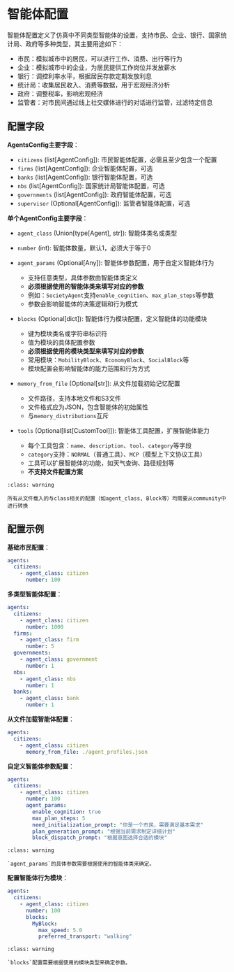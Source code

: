 # 智能体配置

智能体配置定义了仿真中不同类型智能体的设置，支持市民、企业、银行、国家统计局、政府等多种类型，其主要用途如下：
- 市民：模拟城市中的居民，可以进行工作、消费、出行等行为
- 企业：模拟城市中的企业，为居民提供工作岗位并发放薪水
- 银行：调控利率水平，根据居民存款定期发放利息
- 统计局：收集居民收入、消费等数据，用于宏观经济分析
- 政府：调整税率，影响宏观经济
- 监管者：对市民间通过线上社交媒体进行的对话进行监管，过滤特定信息

## 配置字段

**AgentsConfig主要字段**：
- `citizens` (list[AgentConfig]): 市民智能体配置，必需且至少包含一个配置
- `firms` (list[AgentConfig]): 企业智能体配置，可选
- `banks` (list[AgentConfig]): 银行智能体配置，可选
- `nbs` (list[AgentConfig]): 国家统计局智能体配置，可选
- `governments` (list[AgentConfig]): 政府智能体配置，可选
- `supervisor` (Optional[AgentConfig]): 监管者智能体配置，可选

**单个AgentConfig主要字段**：

- `agent_class` (Union[type[Agent], str]): 智能体类名或类型

- `number` (int): 智能体数量，默认1，必须大于等于0

- `agent_params` (Optional[Any]): 智能体参数配置，用于自定义智能体行为
  - 支持任意类型，具体参数由智能体类定义
  - **必须根据使用的智能体类来填写对应的参数**
  - 例如：`SocietyAgent`支持`enable_cognition`、`max_plan_steps`等参数
  - 参数会影响智能体的决策逻辑和行为模式

- `blocks` (Optional[dict]): 智能体行为模块配置，定义智能体的功能模块
  - 键为模块类名或字符串标识符
  - 值为模块的具体配置参数
  - **必须根据使用的模块类型来填写对应的参数**
  - 常用模块：`MobilityBlock`、`EconomyBlock`、`SocialBlock`等
  - 模块配置会影响智能体的能力范围和行为方式

- `memory_from_file` (Optional[str]): 从文件加载初始记忆配置
  - 文件路径，支持本地文件和S3文件
  - 文件格式应为JSON，包含智能体的初始属性
  - 与`memory_distributions`互斥

- `tools` (Optional[list[CustomTool]]): 智能体工具配置，扩展智能体能力
  - 每个工具包含：`name`、`description`、`tool`、`category`等字段
  - `category`支持：`NORMAL`（普通工具）、`MCP`（模型上下文协议工具）
  - 工具可以扩展智能体的功能，如天气查询、路径规划等
  - **不支持文件配置方案**

```{admonition} 注意
:class: warning

所有从文件载入的与class相关的配置（如agent_class, Block等）均需要从community中进行转换
```

## 配置示例

**基础市民配置**：
```yaml
agents:
  citizens:
    - agent_class: citizen
      number: 100
```

**多类型智能体配置**：
```yaml
agents:
  citizens:
    - agent_class: citizen
      number: 1000
  firms:
    - agent_class: firm
      number: 5
  governments:
    - agent_class: government
      number: 1
  nbs:
    - agent_class: nbs
      number: 1
  banks:
    - agent_class: bank
      number: 1
```

**从文件加载智能体配置**：
```yaml
agents:
  citizens:
    - agent_class: citizen
      memory_from_file: ./agent_profiles.json
```

**自定义智能体参数配置**：
```yaml
agents:
  citizens:
    - agent_class: citizen
      number: 100
      agent_params:
        enable_cognition: true
        max_plan_steps: 5
        need_initialization_prompt: "你是一个市民，需要满足基本需求"
        plan_generation_prompt: "根据当前需求制定详细计划"
        block_dispatch_prompt: "根据意图选择合适的模块"
```

```{admonition} 注意
:class: warning

`agent_params`的具体参数需要根据使用的智能体类来确定。
```

**配置智能体行为模块**：
```yaml
agents:
  citizens:
    - agent_class: citizen
      number: 100
      blocks:
        MyBlock:
          max_speed: 5.0
          preferred_transport: "walking"
```

```{admonition} 注意
:class: warning

`blocks`配置需要根据使用的模块类型来确定参数。
```